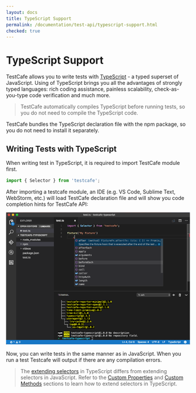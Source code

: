 ```yaml
---
layout: docs
title: TypeScript Support
permalink: /documentation/test-api/typescript-support.html
checked: true
---
```

# TypeScript Support

TestCafe allows you to write tests with [TypeScript](https://www.typescriptlang.org/) - a typed superset of JavaScript.
Using of TypeScript brings you all the advantages of strongly typed languages: rich coding assistance,
painless scalability, check-as-you-type code verification and much more.

> TestCafe automatically compiles TypeScript before running tests, so you do not need to compile the TypeScript code.

TestCafe bundles the TypeScript declaration file with the npm package, so you do not need to install it separately.

## Writing Tests with TypeScript

When writing test in TypeScript, it is required to import TestCafe module first.

```js
import { Selector } from 'testcafe';
```

After importing a testcafe module, an IDE (e.g. VS Code, Sublime Text, WebStorm, etc.) will load TestCafe declaration
file and will show you code completion hints for TestCafe API:

![Writing Tests with TypeScript](../../images/typescript-support.png)

Now, you can write tests in the same manner as in JavaScript.
When you run a test Testcafe will output if there are any compilation errors.

> The [extending selectors](https://devexpress.github.io/testcafe/documentation/test-api/selecting-page-elements/selectors.html#extending-selectors)
> in TypeScript differs from extending selectors in JavaScript. Refer to the
> [Custom Properties](https://devexpress.github.io/testcafe/documentation/test-api/selecting-page-elements/selectors.html#custom-properties)
> and [Custom Methods](https://devexpress.github.io/testcafe/documentation/test-api/selecting-page-elements/selectors.html#custom-methods)
> sections to learn how to extend selectors in TypeScript.
